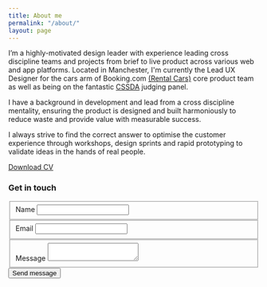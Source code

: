 ```yaml
---
title: About me
permalink: "/about/"
layout: page
---
```


I’m a highly-motivated design leader with experience leading cross discipline teams and projects from brief to live product across various web and app platforms. Located in Manchester, I'm currently the Lead UX Designer for the cars arm of Booking.com [(Rental Cars)](https://www.rentalcars.com/en/) core product team as well as being on the fantastic [CSSDA](http://www.cssdesignawards.com/) judging panel.

I have a background in development and lead from a cross discipline mentality, ensuring the product is designed and built harmoniously to reduce waste and provide value with measurable success.

I always strive to find the correct answer to optimise the customer experience through workshops, design sprints and rapid prototyping to validate ideas in the hands of real people. 

<a href="https://drive.google.com/file/d/11GpMnisbihuzbBZ6io1BXjP3ZOqX-sOb/view?usp=sharing" class="btn" target="_blank">Download CV</a>

### Get in touch

<div class="contact">
  <form method="post" class="form" id="contactForm" action="https://formspree.io/hello@iamtomnewton.com">
  <div class="status"></div>

  <fieldset class="form-half">    
    <label for="name">Name</label>
    <input type="text" name="name" id="name" />
  </fieldset>

  <fieldset class="form-half">  
    <label for="email">Email</label>
    <input type="email" name="_replyto" id="email" required />
  </fieldset>

  <fieldset>  
    <label for="message" id="message-label">Message</label>
    <textarea name="message" id="message" required ></textarea>
  </fieldset>

  <input type="text" name="_gotcha" style="display:none" />

  <input type="submit" name="submit" value="Send message" class="submit-button" />
  </form>

</div> <!-- close contact -->
